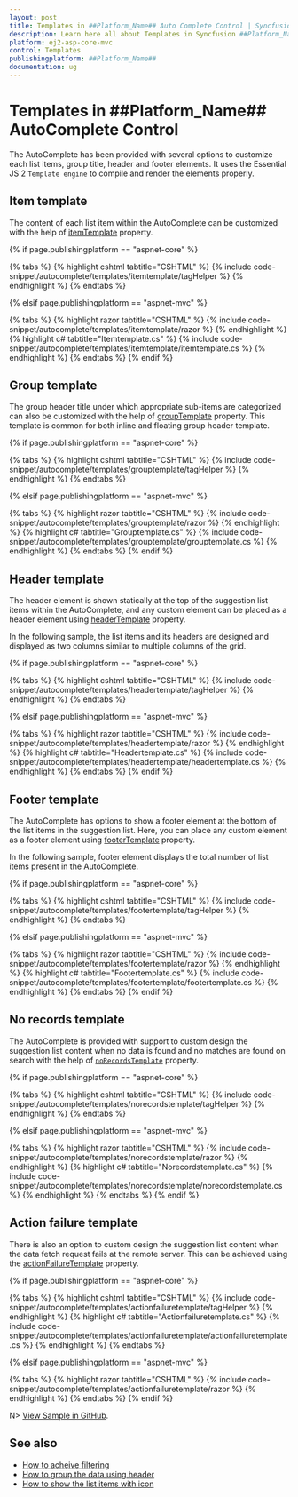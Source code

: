 ```yaml
---
layout: post
title: Templates in ##Platform_Name## Auto Complete Control | Syncfusion
description: Learn here all about Templates in Syncfusion ##Platform_Name## Auto Complete control of Syncfusion Essential JS 2 and more.
platform: ej2-asp-core-mvc
control: Templates
publishingplatform: ##Platform_Name##
documentation: ug
---
```



# Templates in ##Platform_Name## AutoComplete Control

The AutoComplete has been provided with several options to customize each list items, group title, header and footer elements. It uses the Essential JS 2 `Template engine` to compile and render the elements properly.

## Item template

The content of each list item within the AutoComplete can be customized with the help of [itemTemplate](https://help.syncfusion.com/cr/aspnetcore-js2/Syncfusion.EJ2.DropDowns.AutoComplete.html#Syncfusion_EJ2_DropDowns_AutoComplete_ItemTemplate) property.

{% if page.publishingplatform == "aspnet-core" %}

{% tabs %}
{% highlight cshtml tabtitle="CSHTML" %}
{% include code-snippet/autocomplete/templates/itemtemplate/tagHelper %}
{% endhighlight %}
{% endtabs %}

{% elsif page.publishingplatform == "aspnet-mvc" %}

{% tabs %}
{% highlight razor tabtitle="CSHTML" %}
{% include code-snippet/autocomplete/templates/itemtemplate/razor %}
{% endhighlight %}
{% highlight c# tabtitle="Itemtemplate.cs" %}
{% include code-snippet/autocomplete/templates/itemtemplate/itemtemplate.cs %}
{% endhighlight %}
{% endtabs %}
{% endif %}



## Group template

The group header title under which appropriate sub-items are categorized can also be customized with the help of [groupTemplate](https://help.syncfusion.com/cr/aspnetcore-js2/Syncfusion.EJ2.DropDowns.AutoComplete.html#Syncfusion_EJ2_DropDowns_AutoComplete_GroupTemplate) property. This template is common for both inline and floating group header template.

{% if page.publishingplatform == "aspnet-core" %}

{% tabs %}
{% highlight cshtml tabtitle="CSHTML" %}
{% include code-snippet/autocomplete/templates/grouptemplate/tagHelper %}
{% endhighlight %}
{% endtabs %}

{% elsif page.publishingplatform == "aspnet-mvc" %}

{% tabs %}
{% highlight razor tabtitle="CSHTML" %}
{% include code-snippet/autocomplete/templates/grouptemplate/razor %}
{% endhighlight %}
{% highlight c# tabtitle="Grouptemplate.cs" %}
{% include code-snippet/autocomplete/templates/grouptemplate/grouptemplate.cs %}
{% endhighlight %}
{% endtabs %}
{% endif %}



## Header template

The header element is shown statically at the top of the suggestion list items within the AutoComplete, and any custom element can be placed as a header element using [headerTemplate](https://help.syncfusion.com/cr/aspnetcore-js2/Syncfusion.EJ2.DropDowns.AutoComplete.html#Syncfusion_EJ2_DropDowns_AutoComplete_HeaderTemplate) property.

In the following sample, the list items and its headers are designed and displayed as two columns similar to multiple columns of the grid.

{% if page.publishingplatform == "aspnet-core" %}

{% tabs %}
{% highlight cshtml tabtitle="CSHTML" %}
{% include code-snippet/autocomplete/templates/headertemplate/tagHelper %}
{% endhighlight %}
{% endtabs %}

{% elsif page.publishingplatform == "aspnet-mvc" %}

{% tabs %}
{% highlight razor tabtitle="CSHTML" %}
{% include code-snippet/autocomplete/templates/headertemplate/razor %}
{% endhighlight %}
{% highlight c# tabtitle="Headertemplate.cs" %}
{% include code-snippet/autocomplete/templates/headertemplate/headertemplate.cs %}
{% endhighlight %}
{% endtabs %}
{% endif %}



## Footer template

The AutoComplete has options to show a footer element at the bottom of the list items in the suggestion list. Here, you can place any custom element as a footer element using [footerTemplate](https://help.syncfusion.com/cr/aspnetcore-js2/Syncfusion.EJ2.DropDowns.AutoComplete.html#Syncfusion_EJ2_DropDowns_AutoComplete_FooterTemplate) property.

In the following sample, footer element displays the total number of list items present in the AutoComplete.

{% if page.publishingplatform == "aspnet-core" %}

{% tabs %}
{% highlight cshtml tabtitle="CSHTML" %}
{% include code-snippet/autocomplete/templates/footertemplate/tagHelper %}
{% endhighlight %}
{% endtabs %}

{% elsif page.publishingplatform == "aspnet-mvc" %}

{% tabs %}
{% highlight razor tabtitle="CSHTML" %}
{% include code-snippet/autocomplete/templates/footertemplate/razor %}
{% endhighlight %}
{% highlight c# tabtitle="Footertemplate.cs" %}
{% include code-snippet/autocomplete/templates/footertemplate/footertemplate.cs %}
{% endhighlight %}
{% endtabs %}
{% endif %}



## No records template

The AutoComplete is provided with support to custom design the suggestion list content when no data is found and no matches are found on search with the help of [`noRecordsTemplate`](https://help.syncfusion.com/cr/aspnetcore-js2/Syncfusion.EJ2.DropDowns.AutoComplete.html#Syncfusion_EJ2_DropDowns_AutoComplete_NoRecordsTemplate) property.

{% if page.publishingplatform == "aspnet-core" %}

{% tabs %}
{% highlight cshtml tabtitle="CSHTML" %}
{% include code-snippet/autocomplete/templates/norecordstemplate/tagHelper %}
{% endhighlight %}
{% endtabs %}

{% elsif page.publishingplatform == "aspnet-mvc" %}

{% tabs %}
{% highlight razor tabtitle="CSHTML" %}
{% include code-snippet/autocomplete/templates/norecordstemplate/razor %}
{% endhighlight %}
{% highlight c# tabtitle="Norecordstemplate.cs" %}
{% include code-snippet/autocomplete/templates/norecordstemplate/norecordstemplate.cs %}
{% endhighlight %}
{% endtabs %}
{% endif %}



## Action failure template

There is also an option to custom design the suggestion list content when the data fetch request fails at the remote server. This can be achieved using the [actionFailureTemplate](https://help.syncfusion.com/cr/aspnetcore-js2/Syncfusion.EJ2.DropDowns.AutoComplete.html#Syncfusion_EJ2_DropDowns_AutoComplete_ActionFailureTemplate) property.

{% if page.publishingplatform == "aspnet-core" %}

{% tabs %}
{% highlight cshtml tabtitle="CSHTML" %}
{% include code-snippet/autocomplete/templates/actionfailuretemplate/tagHelper %}
{% endhighlight %}
{% highlight c# tabtitle="Actionfailuretemplate.cs" %}
{% include code-snippet/autocomplete/templates/actionfailuretemplate/actionfailuretemplate.cs %}
{% endhighlight %}
{% endtabs %}

{% elsif page.publishingplatform == "aspnet-mvc" %}

{% tabs %}
{% highlight razor tabtitle="CSHTML" %}
{% include code-snippet/autocomplete/templates/actionfailuretemplate/razor %}
{% endhighlight %}
{% endtabs %}
{% endif %}

N> [View Sample in GitHub](https://github.com/SyncfusionExamples/ASP-NET-Core-UG-Examples/tree/main/AutoComplete/AutoCompleteUGSamples).

## See also

* [How to acheive filtering](https://ej2.syncfusion.com/aspnetcore/documentation/auto-complete/filtering)
* [How to group the data using header](./grouping#grouping)
* [How to show the list items with icon](https://ej2.syncfusion.com/aspnetcore/documentation/auto-complete/how-to/icon-support)